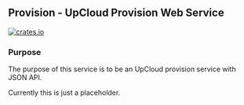## Provision - UpCloud Provision Web Service

[![crates.io](https://meritbadge.herokuapp.com/provision)](https://crates.io/crates/provision)

### Purpose

The purpose of this service is to be an UpCloud provision service with JSON API.

Currently this is just a placeholder.
